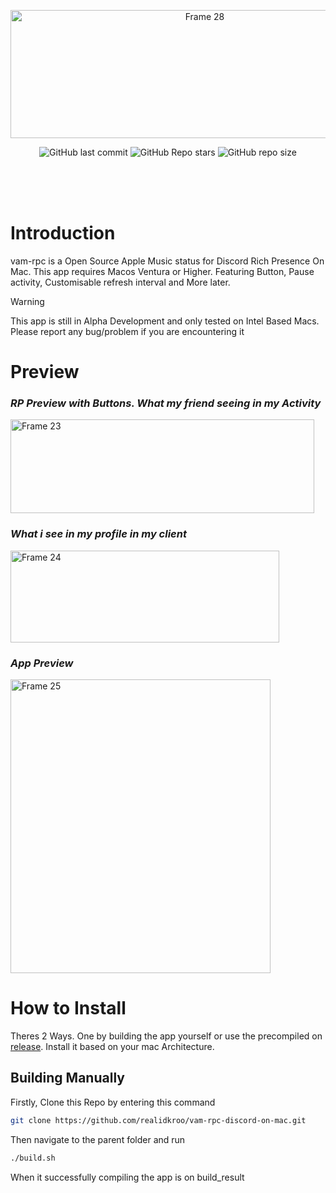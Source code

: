 <p align="center"><img width="606" height="205" alt="Frame 28" src="https://github.com/user-attachments/assets/26788fa5-1f3e-417a-b730-e308d5d41b61" />

</p>
</p>
<p align="center">
  <img alt="GitHub last commit" src="https://img.shields.io/github/last-commit/realidkroo/vam-rpc-discord-on-mac?display_timestamp=author&style=for-the-badge&logo=github&color=46adf2">
  <img alt="GitHub Repo stars" src="https://img.shields.io/github/stars/realidkroo/vam-rpc-discord-on-mac?style=for-the-badge&logo=star&color=46adf2">
  <img alt="GitHub repo size" src="https://img.shields.io/github/repo-size/realidkroo/vam-rpc-discord-on-mac?style=for-the-badge&color=%2346adf2">
</p>
<br>
<br>
<br>




# Introduction

vam-rpc is a Open Source Apple Music status for Discord Rich Presence On Mac. This app requires Macos Ventura or Higher. Featuring Button, Pause activity, Customisable refresh interval and More later.
> [!WARNING]  
> This app is still in Alpha Development and only tested on Intel Based Macs. Please report any bug/problem if you are encountering it

# Preview
### _RP Preview with Buttons. What my friend seeing in my Activity_
</p>
<img width="486" height="150" alt="Frame 23" src="https://github.com/user-attachments/assets/41eac37e-b30b-4de7-b09e-40cae4844664" />
</p>

### _What i see in my profile in my client_
</p>
<img width="430" height="147" alt="Frame 24" src="https://github.com/user-attachments/assets/142f8d8e-e1d3-40b2-bced-92173693f2c5" />
</p>

### _App Preview_
</p>
<img width="416" height="470" alt="Frame 25" src="https://github.com/user-attachments/assets/550e6d09-367d-4e70-bf20-614a5bc32fb6" />

# How to Install
Theres 2 Ways. One by building the app yourself or use the precompiled on [release](https://github.com/realidkroo/vam-rpc-discord-on-mac/releases/tag/Alpha). Install it based on your mac Architecture.

## Building Manually
Firstly, Clone this Repo by entering this command
```sh
git clone https://github.com/realidkroo/vam-rpc-discord-on-mac.git
```
Then navigate to the parent folder and run
```sh
./build.sh
```
When it successfully compiling the app is on build_result
